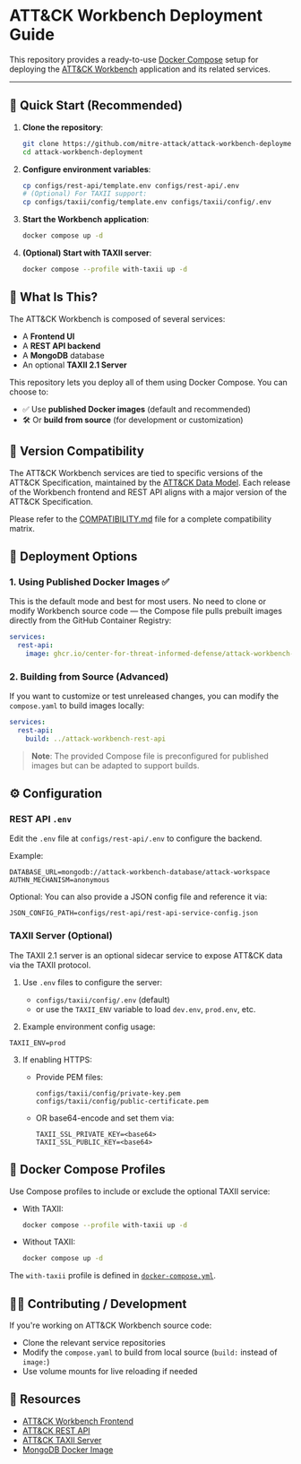 # ATT\&CK Workbench Deployment Guide

This repository provides a ready-to-use [Docker Compose](https://docs.docker.com/compose/) setup for deploying the [ATT\&CK Workbench](https://github.com/center-for-threat-informed-defense/attack-workbench-frontend) application and its related services.

---

## 🚀 Quick Start (Recommended)

1. **Clone the repository**:

   ```bash
   git clone https://github.com/mitre-attack/attack-workbench-deployment.git
   cd attack-workbench-deployment
   ```

2. **Configure environment variables**:

   ```bash
   cp configs/rest-api/template.env configs/rest-api/.env
   # (Optional) For TAXII support:
   cp configs/taxii/config/template.env configs/taxii/config/.env
   ```

3. **Start the Workbench application**:

   ```bash
   docker compose up -d
   ```

4. **(Optional) Start with TAXII server**:

   ```bash
   docker compose --profile with-taxii up -d
   ```

## 🧠 What Is This?

The ATT\&CK Workbench is composed of several services:

* A **Frontend UI**
* A **REST API backend**
* A **MongoDB** database
* An optional **TAXII 2.1 Server**

This repository lets you deploy all of them using Docker Compose. You can choose to:

* ✅ Use **published Docker images** (default and recommended)
* 🛠️ Or **build from source** (for development or customization)

## 🔄 Version Compatibility

The ATT&CK Workbench services are tied to specific versions of the ATT&CK Specification, maintained by the [ATT&CK Data Model](https://github.com/mitre-attack/attack-data-model). Each release of the Workbench frontend and REST API aligns with a major version of the ATT&CK Specification.

Please refer to the [COMPATIBILITY.md](./COMPATIBILITY.md) file for a complete compatibility matrix.

## 🧩 Deployment Options

### 1. **Using Published Docker Images** ✅

This is the default mode and best for most users. No need to clone or modify Workbench source code — the Compose file pulls prebuilt images directly from the GitHub Container Registry:

```yaml
services:
  rest-api:
    image: ghcr.io/center-for-threat-informed-defense/attack-workbench-rest-api:latest
```

### 2. **Building from Source** (Advanced)

If you want to customize or test unreleased changes, you can modify the `compose.yaml` to build images locally:

```yaml
services:
  rest-api:
    build: ../attack-workbench-rest-api
```

> **Note**: The provided Compose file is preconfigured for published images but can be adapted to support builds.

## ⚙️ Configuration

### REST API `.env`

Edit the `.env` file at `configs/rest-api/.env` to configure the backend.

Example:

```env
DATABASE_URL=mongodb://attack-workbench-database/attack-workspace
AUTHN_MECHANISM=anonymous
```

Optional: You can also provide a JSON config file and reference it via:

```env
JSON_CONFIG_PATH=configs/rest-api/rest-api-service-config.json
```

### TAXII Server (Optional)

The TAXII 2.1 server is an optional sidecar service to expose ATT\&CK data via the TAXII protocol.

1. Use `.env` files to configure the server:

   * `configs/taxii/config/.env` (default)
   * or use the `TAXII_ENV` variable to load `dev.env`, `prod.env`, etc.

2. Example environment config usage:

```env
TAXII_ENV=prod
```

3. If enabling HTTPS:

   * Provide PEM files:

     ```
     configs/taxii/config/private-key.pem
     configs/taxii/config/public-certificate.pem
     ```
   * OR base64-encode and set them via:

     ```env
     TAXII_SSL_PRIVATE_KEY=<base64>
     TAXII_SSL_PUBLIC_KEY=<base64>
     ```

## 🧪 Docker Compose Profiles

Use Compose profiles to include or exclude the optional TAXII service:

* With TAXII:

  ```bash
  docker compose --profile with-taxii up -d
  ```

* Without TAXII:

  ```bash
  docker compose up -d
  ```

The `with-taxii` profile is defined in [`docker-compose.yml`](./docker-compose.yml).

## 🧑‍💻 Contributing / Development

If you're working on ATT\&CK Workbench source code:

* Clone the relevant service repositories
* Modify the `compose.yaml` to build from local source (`build:` instead of `image:`)
* Use volume mounts for live reloading if needed


## 📎 Resources

* [ATT\&CK Workbench Frontend](https://github.com/center-for-threat-informed-defense/attack-workbench-frontend)
* [ATT\&CK REST API](https://github.com/center-for-threat-informed-defense/attack-workbench-rest-api)
* [ATT\&CK TAXII Server](https://github.com/mitre-attack/attack-workbench-taxii-server)
* [MongoDB Docker Image](https://hub.docker.com/_/mongo)
